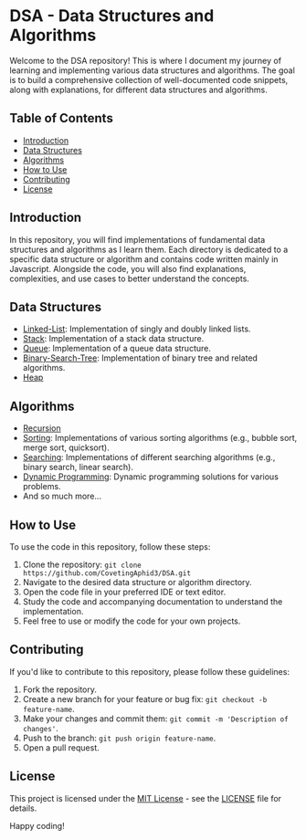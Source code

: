 # DSA - Data Structures and Algorithms

Welcome to the DSA repository! This is where I document my journey of learning and implementing various data structures and algorithms. The goal is to build a comprehensive collection of well-documented code snippets, along with explanations, for different data structures and algorithms.

## Table of Contents

- [Introduction](#introduction)
- [Data Structures](#data-structures)
- [Algorithms](#algorithms)
- [How to Use](#how-to-use)
- [Contributing](#contributing)
- [License](#license)

## Introduction

In this repository, you will find implementations of fundamental data structures and algorithms as I learn them. Each directory is dedicated to a specific data structure or algorithm and contains code written mainly in Javascript. Alongside the code, you will also find explanations, complexities, and use cases to better understand the concepts.

## Data Structures

- [Linked-List](./Data-Structures/Linked-List): Implementation of singly and doubly linked lists.
- [Stack](./Data-Structures/Stack): Implementation of a stack data structure.
- [Queue](./Data-Structures/Queue): Implementation of a queue data structure.
- [Binary-Search-Tree](./Data-Structures/Binary-Search-Tree/): Implementation of binary tree and related algorithms.
- [Heap](./Data-Structures/Heap/)


## Algorithms

- [Recursion](./Algorithms/Recursion/)
- [Sorting](./Algorithms/Sort%20Algorithms/): Implementations of various sorting algorithms (e.g., bubble sort, merge sort, quicksort).
- [Searching](./Algorithms/Search%20Algorithm/): Implementations of different searching algorithms (e.g., binary search, linear search).
- [Dynamic Programming](./DynamicProgramming): Dynamic programming solutions for various problems.
- And so much more...


## How to Use

To use the code in this repository, follow these steps:

1. Clone the repository: `git clone https://github.com/CovetingAphid3/DSA.git`
2. Navigate to the desired data structure or algorithm directory.
3. Open the code file in your preferred IDE or text editor.
4. Study the code and accompanying documentation to understand the implementation.
5. Feel free to use or modify the code for your own projects.

## Contributing

If you'd like to contribute to this repository, please follow these guidelines:

1. Fork the repository.
2. Create a new branch for your feature or bug fix: `git checkout -b feature-name`.
3. Make your changes and commit them: `git commit -m 'Description of changes'`.
4. Push to the branch: `git push origin feature-name`.
5. Open a pull request.

## License

This project is licensed under the [MIT License](./LICENSE) - see the [LICENSE](./LICENSE) file for details.

Happy coding!
